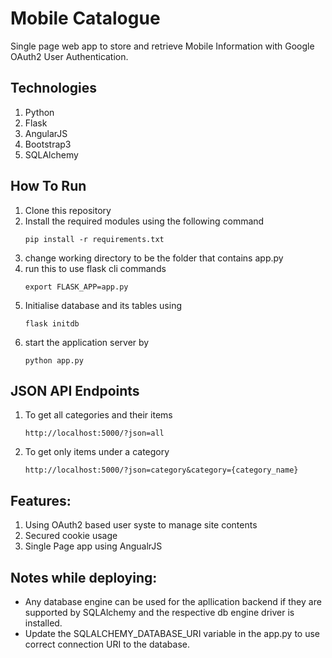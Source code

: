 Mobile Catalogue
================
Single page web app to store and retrieve Mobile Information with Google OAuth2 User Authentication.

Technologies
------------
1.  Python
2.  Flask
5.  AngularJS
6.  Bootstrap3
3.  SQLAlchemy

How To Run
----------
1. Clone this repository
2. Install the required modules using the following command
    ```````````````````````````````
    pip install -r requirements.txt
    ```````````````````````````````
3. change working directory to be the folder that contains app.py
4. run this to use flask cli commands
    ```````````````````````
    export FLASK_APP=app.py
    ```````````````````````
5. Initialise database and its tables using
    `````````````
    flask initdb
    `````````````
6. start the application server by
    `````````````
    python app.py
    `````````````

JSON API Endpoints
------------------
1.  To get all categories and their items
    ```````````````````````````````
    http://localhost:5000/?json=all
    ```````````````````````````````
2.  To get only items under a category
    `````````````````````````````````````````````````````````````
    http://localhost:5000/?json=category&category={category_name}
    `````````````````````````````````````````````````````````````

Features:
--------
1.  Using OAuth2 based user syste to manage site contents
2.  Secured cookie usage
3.  Single Page app using AngualrJS

Notes while deploying:
----------------------
-   Any database engine can be used for the apllication backend if they are supported by SQLAlchemy and the respective db engine driver is installed. 
-   Update the SQLALCHEMY_DATABASE_URI variable in the app.py to use correct connection URI to the database.